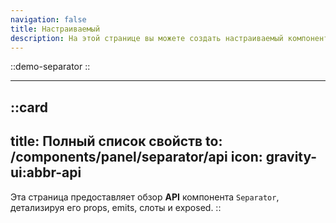 ```yaml
---
navigation: false
title: Настраиваемый
description: На этой странице вы можете создать настраиваемый компонент для ваших Vue приложений, настроив его свойства в соответствии с вашими потребностями. Она предоставляет живую демонстрацию кода и поведения компонента, позволяя легко разрабатывать динамичные и удобные интерфейсы.
---
```


::demo-separator
::

---

::card
---
title: Полный список свойств
to: /components/panel/separator/api
icon: gravity-ui:abbr-api
---
Эта страница предоставляет обзор **API** компонента `Separator`, детализируя его props, emits, слоты и exposed.
::
